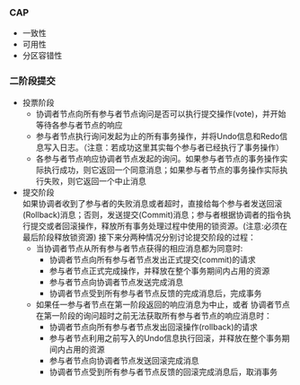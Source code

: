 ### CAP
- 一致性
- 可用性
- 分区容错性

### 二阶段提交
- 投票阶段
    - 协调者节点向所有参与者节点询问是否可以执行提交操作(vote)，并开始等待各参与者节点的响应
    - 参与者节点执行询问发起为止的所有事务操作，并将Undo信息和Redo信息写入日志。（注意：若成功这里其实每个参与者已经执行了事务操作）
    - 各参与者节点响应协调者节点发起的询问。如果参与者节点的事务操作实际执行成功，则它返回一个同意消息；如果参与者节点的事务操作实际执行失败，则它返回一个中止消息
- 提交阶段  
如果协调者收到了参与者的失败消息或者超时，直接给每个参与者发送回滚(Rollback)消息；否则，发送提交(Commit)消息；参与者根据协调者的指令执行提交或者回滚操作，释放所有事务处理过程中使用的锁资源。(注意:必须在最后阶段释放锁资源)
接下来分两种情况分别讨论提交阶段的过程：
    -  当协调者节点从所有参与者节点获得的相应消息都为同意时:
        - 协调者节点向所有参与者节点发出正式提交(commit)的请求
        - 参与者节点正式完成操作，并释放在整个事务期间内占用的资源
        - 参与者节点向协调者节点发送完成消息
        - 协调者节点受到所有参与者节点反馈的完成消息后，完成事务
    - 如果任一参与者节点在第一阶段返回的响应消息为中止，或者 协调者节点在第一阶段的询问超时之前无法获取所有参与者节点的响应消息时：
        - 协调者节点向所有参与者节点发出回滚操作(rollback)的请求
        - 参与者节点利用之前写入的Undo信息执行回滚，并释放在整个事务期间内占用的资源
        - 参与者节点向协调者节点发送回滚完成消息
        - 协调者节点受到所有参与者节点反馈的回滚完成消息后，取消事务
    